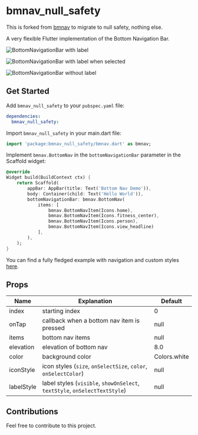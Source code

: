# bmnav_null_safety

This is forked from [bmnav](https://github.com/edwnjos/bmnav) to migrate to null safety, nothing else.

A very flexible Flutter implementation of the Bottom Navigation Bar.

![BottomNavigationBar with label](https://github.com/aisivan36/bmnav_null_safety/blob/null_safety/screenshots/with-label.gif)

![BottomNavigationBar with label when selected](https://github.com/aisivan36/bmnav_null_safety/blob/null_safety/screenshots/with-select-label.gif)

![BottomNavigationBar without label](https://github.com/aisivan36/bmnav_null_safety/blob/null_safety/screenshots/without-label.gif)

## Get Started

Add `bmnav_null_safety` to your `pubspec.yaml` file:

```yaml
dependencies:
  bmnav_null_safety:
```

Import `bmnav_null_safety` in your main.dart file:

```dart
import 'package:bmnav_null_safety/bmnav.dart' as bmnav;
```

Implement `bmnav.BottomNav` in the `bottomNavigationBar` parameter in the Scaffold widget:

```dart
@override
Widget build(BuildContext ctx) {
	return Scaffold(
		appBar: AppBar(title: Text('Bottom Nav Demo')),
		body: Container(child: Text('Hello World')),
		bottomNavigationBar: bmnav.BottomNav(
			items: [
				bmnav.BottomNavItem(Icons.home),
				bmnav.BottomNavItem(Icons.fitness_center),
				bmnav.BottomNavItem(Icons.person),
				bmnav.BottomNavItem(Icons.view_headline)
			],
		),
	);
}
```

You can find a fully fledged example with navigation and custom styles [here](https://github.com/edwnjos/bmnav/blob/master/example/lib/main.dart).

## Props

| Name       | Explanation                                                                | Default      |
| ---------- | -------------------------------------------------------------------------- | ------------ |
| index      | starting index                                                             | 0            |
| onTap      | callback when a bottom nav item is pressed                                 | null         |
| items      | bottom nav items                                                           | null         |
| elevation  | elevation of bottom nav                                                    | 8.0          |
| color      | background color                                                           | Colors.white |
| iconStyle  | icon styles (`size`, `onSelectSize`, `color`, `onSelectColor`)             | null         |
| labelStyle | label styles (`visible`, `showOnSelect`, `textStyle`, `onSelectTextStyle`) | null         |

## Contributions

Feel free to contribute to this project.
